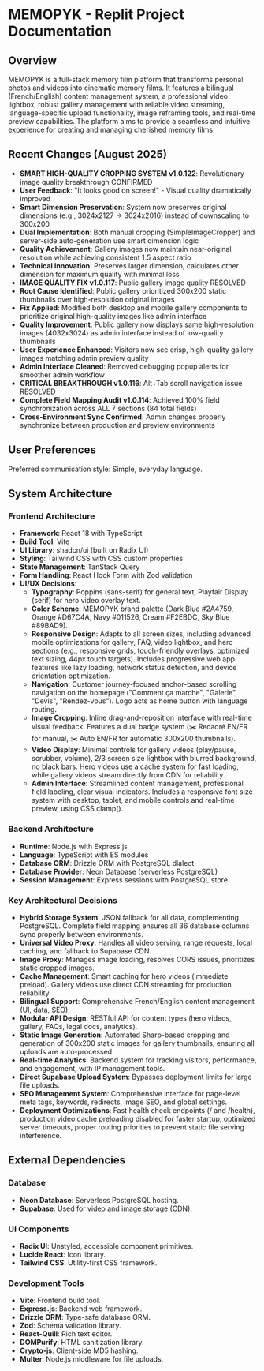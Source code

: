 # MEMOPYK - Replit Project Documentation

## Overview
MEMOPYK is a full-stack memory film platform that transforms personal photos and videos into cinematic memory films. It features a bilingual (French/English) content management system, a professional video lightbox, robust gallery management with reliable video streaming, language-specific upload functionality, image reframing tools, and real-time preview capabilities. The platform aims to provide a seamless and intuitive experience for creating and managing cherished memory films.

## Recent Changes (August 2025)
- **SMART HIGH-QUALITY CROPPING SYSTEM v1.0.122**: Revolutionary image quality breakthrough CONFIRMED
- **User Feedback**: "It looks good on screen!" - Visual quality dramatically improved
- **Smart Dimension Preservation**: System now preserves original dimensions (e.g., 3024x2127 → 3024x2016) instead of downscaling to 300x200
- **Dual Implementation**: Both manual cropping (SimpleImageCropper) and server-side auto-generation use smart dimension logic
- **Quality Achievement**: Gallery images now maintain near-original resolution while achieving consistent 1.5 aspect ratio
- **Technical Innovation**: Preserves larger dimension, calculates other dimension for maximum quality with minimal loss
- **IMAGE QUALITY FIX v1.0.117**: Public gallery image quality RESOLVED
- **Root Cause Identified**: Public gallery prioritized 300x200 static thumbnails over high-resolution original images
- **Fix Applied**: Modified both desktop and mobile gallery components to prioritize original high-quality images like admin interface
- **Quality Improvement**: Public gallery now displays same high-resolution images (4032x3024) as admin interface instead of low-quality thumbnails
- **User Experience Enhanced**: Visitors now see crisp, high-quality gallery images matching admin preview quality
- **Admin Interface Cleaned**: Removed debugging popup alerts for smoother admin workflow
- **CRITICAL BREAKTHROUGH v1.0.116**: Alt+Tab scroll navigation issue RESOLVED
- **Complete Field Mapping Audit v1.0.114**: Achieved 100% field synchronization across ALL 7 sections (84 total fields)
- **Cross-Environment Sync Confirmed**: Admin changes properly synchronize between production and preview environments

## User Preferences
Preferred communication style: Simple, everyday language.

## System Architecture

### Frontend Architecture
- **Framework**: React 18 with TypeScript
- **Build Tool**: Vite
- **UI Library**: shadcn/ui (built on Radix UI)
- **Styling**: Tailwind CSS with CSS custom properties
- **State Management**: TanStack Query
- **Form Handling**: React Hook Form with Zod validation
- **UI/UX Decisions**:
    - **Typography**: Poppins (sans-serif) for general text, Playfair Display (serif) for hero video overlay text.
    - **Color Scheme**: MEMOPYK brand palette (Dark Blue #2A4759, Orange #D67C4A, Navy #011526, Cream #F2EBDC, Sky Blue #89BAD9).
    - **Responsive Design**: Adapts to all screen sizes, including advanced mobile optimizations for gallery, FAQ, video lightbox, and hero sections (e.g., responsive grids, touch-friendly overlays, optimized text sizing, 44px touch targets). Includes progressive web app features like lazy loading, network status detection, and device orientation optimization.
    - **Navigation**: Customer journey-focused anchor-based scrolling navigation on the homepage ("Comment ça marche", "Galerie", "Devis", "Rendez-vous"). Logo acts as home button with language routing.
    - **Image Cropping**: Inline drag-and-reposition interface with real-time visual feedback. Features a dual badge system (✂️ Recadré EN/FR for manual, ✂️ Auto EN/FR for automatic 300x200 thumbnails).
    - **Video Display**: Minimal controls for gallery videos (play/pause, scrubber, volume), 2/3 screen size lightbox with blurred background, no black bars. Hero videos use a cache system for fast loading, while gallery videos stream directly from CDN for reliability.
    - **Admin Interface**: Streamlined content management, professional field labeling, clear visual indicators. Includes a responsive font size system with desktop, tablet, and mobile controls and real-time preview, using CSS clamp().

### Backend Architecture
- **Runtime**: Node.js with Express.js
- **Language**: TypeScript with ES modules
- **Database ORM**: Drizzle ORM with PostgreSQL dialect
- **Database Provider**: Neon Database (serverless PostgreSQL)
- **Session Management**: Express sessions with PostgreSQL store

### Key Architectural Decisions
- **Hybrid Storage System**: JSON fallback for all data, complementing PostgreSQL. Complete field mapping ensures all 36 database columns sync properly between environments.
- **Universal Video Proxy**: Handles all video serving, range requests, local caching, and fallback to Supabase CDN.
- **Image Proxy**: Manages image loading, resolves CORS issues, prioritizes static cropped images.
- **Cache Management**: Smart caching for hero videos (immediate preload). Gallery videos use direct CDN streaming for production reliability.
- **Bilingual Support**: Comprehensive French/English content management (UI, data, SEO).
- **Modular API Design**: RESTful API for content types (hero videos, gallery, FAQs, legal docs, analytics).
- **Static Image Generation**: Automated Sharp-based cropping and generation of 300x200 static images for gallery thumbnails, ensuring all uploads are auto-processed.
- **Real-time Analytics**: Backend system for tracking visitors, performance, and engagement, with IP management tools.
- **Direct Supabase Upload System**: Bypasses deployment limits for large file uploads.
- **SEO Management System**: Comprehensive interface for page-level meta tags, keywords, redirects, image SEO, and global settings.
- **Deployment Optimizations**: Fast health check endpoints (/ and /health), production video cache preloading disabled for faster startup, optimized server timeouts, proper routing priorities to prevent static file serving interference.

## External Dependencies

### Database
- **Neon Database**: Serverless PostgreSQL hosting.
- **Supabase**: Used for video and image storage (CDN).

### UI Components
- **Radix UI**: Unstyled, accessible component primitives.
- **Lucide React**: Icon library.
- **Tailwind CSS**: Utility-first CSS framework.

### Development Tools
- **Vite**: Frontend build tool.
- **Express.js**: Backend web framework.
- **Drizzle ORM**: Type-safe database ORM.
- **Zod**: Schema validation library.
- **React-Quill**: Rich text editor.
- **DOMPurify**: HTML sanitization library.
- **Crypto-js**: Client-side MD5 hashing.
- **Multer**: Node.js middleware for file uploads.